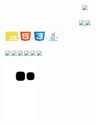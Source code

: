 <p align="center">
  <a href="https://github.com/AndriwDaniel"><img src="https://readme-typing-svg.demolab.com?font=Fira+Code&size=19&pause=1000&center=true&vCenter=true&width=450&lines=Ol%C3%A1!+Eu+sou+o+Andriw+Daniel;Estudante+de+An%C3%A1lise+e+Des.+de+Sistemas;Programador+por+divers%C3%A3o;Sempre+aprendendo+coisas+novas"></a>
</p>

  ##

<div align="center">
  <a href="https://github.com/AndriwDaniel">
  <img height="180em" src="https://github-readme-stats.vercel.app/api?username=AndriwDaniel&show_icons=true&theme=tokyonight&include_all_commits=true&count_private=true"/>
  <img height="180em" src="https://github-readme-stats.vercel.app/api/top-langs/?username=AndriwDaniel&layout=compact&langs_count=7&theme=tokyonight"/>
</div>
<div style="display: inline_block"><br>
  <img align="center" alt="Andirw-Js" height="30" width="40" src="https://raw.githubusercontent.com/devicons/devicon/master/icons/javascript/javascript-plain.svg">
  <img align="center" alt="Andirw-HTML" height="30" width="40" src="https://raw.githubusercontent.com/devicons/devicon/master/icons/html5/html5-original.svg">
  <img align="center" alt="Andirw-CSS" height="30" width="40" src="https://raw.githubusercontent.com/devicons/devicon/master/icons/css3/css3-original.svg">
  <img align="center" alt="Andriw-Csharp" height="30" width="40" src="https://raw.githubusercontent.com/devicons/devicon/master/icons/java/java-original.svg">
</div>

  ##

<div> 
  <a href="https://www.youtube.com/channel/UCiZhQhnWXq7ILHgE1fCRovg" target="_blank"><img src="https://img.shields.io/badge/YouTube-FF0000?style=for-the-badge&logo=youtube&logoColor=white" target="_blank"></a>
  <a href="https://instagram.com/andriw_magalhaes" target="_blank"><img src="https://img.shields.io/badge/-Instagram-%23E4405F?style=for-the-badge&logo=instagram&logoColor=white" target="_blank"></a>
 	<a href="https://www.twitch.tv/medivhwizard" target="_blank"><img src="https://img.shields.io/badge/Twitch-9146FF?style=for-the-badge&logo=twitch&logoColor=white" target="_blank"></a>
 <a href="" target="_blank"><img src="https://img.shields.io/badge/Discord-7289DA?style=for-the-badge&logo=discord&logoColor=white" target="_blank"></a> 
  <a href="mailto:andriwdaniel04@gmail.com"><img src="https://img.shields.io/badge/-Gmail-%23333?style=for-the-badge&logo=gmail&logoColor=white" target="_blank"></a>
  <a href="" target="_blank"><img src="https://img.shields.io/badge/-LinkedIn-%230077B5?style=for-the-badge&logo=linkedin&logoColor=white" target="_blank"></a> 
  
  ![Snake animation](https://github.com/AndriwDaniel/AndriwDaniel/blob/output/github-contribution-grid-snake.svg)
 
</div>
